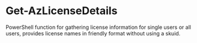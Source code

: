 # Get-AzLicenseDetails
PowerShell function for gathering license information for single users or all users, provides license names in friendly format without using a skuid.

